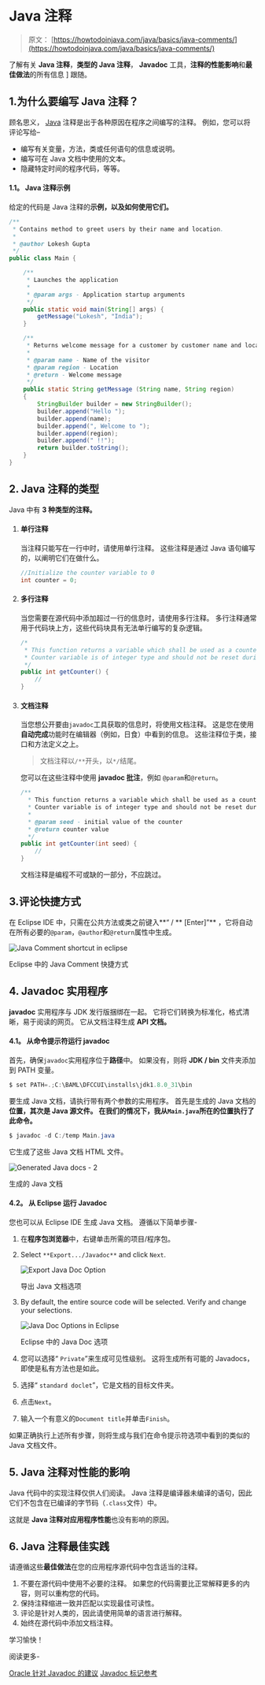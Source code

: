 # Java 注释

> 原文： [https://howtodoinjava.com/java/basics/java-comments/](https://howtodoinjava.com/java/basics/java-comments/)

了解有关 **Java 注释**，**类型的 Java 注释**， **Javadoc** 工具，**注释的性能影响**和**最佳做法**的所有信息 ] 跟随。

## 1.为什么要编写 Java 注释？

顾名思义， [Java](https://howtodoinjava.com/java/basics/what-is-java-programming-language/) 注释是出于各种原因在程序之间编写的注释。 例如，您可以将评论写给–

*   编写有关变量，方法，类或任何语句的信息或说明。
*   编写可在 Java 文档中使用的文本。
*   隐藏特定时间的程序代码，等等。

#### 1.1。 Java 注释示例

给定的代码是 Java 注释的**示例，以及如何使用它们。**

```java
/**
 * Contains method to greet users by their name and location.
 * 
 * @author Lokesh Gupta
 */
public class Main {

	/**
	 * Launches the application
	 * 
	 * @param args - Application startup arguments
	 */
	public static void main(String[] args) {
		getMessage("Lokesh", "India");
	}

	/**
	 * Returns welcome message for a customer by customer name and location
	 * 
	 * @param name - Name of the visitor
	 * @param region - Location
	 * @return - Welcome message
	 */
	public static String getMessage (String name, String region) 
	{
		StringBuilder builder = new StringBuilder();
		builder.append("Hello ");
		builder.append(name);
		builder.append(", Welcome to ");
		builder.append(region);
		builder.append(" !!");
		return builder.toString();
	}
}

```

## 2\. Java 注释的类型

Java 中有 **3 种类型的注释。**

1.  #### 单行注释

    当注释只能写在一行中时，请使用单行注释。 这些注释是通过 Java 语句编写的，以阐明它们在做什么。

    ```java
    //Initialize the counter variable to 0
    int counter = 0;

    ```

2.  #### 多行注释

    当您需要在源代码中添加超过一行的信息时，请使用多行注释。 多行注释通常用于代码块上方，这些代码块具有无法单行编写的复杂逻辑。

    ```java
    /*
     * This function returns a variable which shall be used as a counter for any loop.
     * Counter variable is of integer type and should not be reset during execution.
     */
    public int getCounter() {
    	//
    }

    ```

3.  #### 文档注释

    当您想公开要由`javadoc`工具获取的信息时，将使用文档注释。 这是您在使用**自动完成**功能时在编辑器（例如，日食）中看到的信息。 这些注释位于类，接口和方法定义之上。

    > 文档注释以`/**`开头，以`*/`结尾。

    您可以在这些注释中使用 **javadoc 批注**，例如 `@param`和`@return`。

    ```java
    /**
      * This function returns a variable which shall be used as a counter for any loop.
      * Counter variable is of integer type and should not be reset during execution.
      *
      * @param seed - initial value of the counter
      * @return counter value
      */
    public int getCounter(int seed) {
    	//
    }

    ```

    文档注释是编程不可或缺的一部分，不应跳过。

## 3.评论快捷方式

在 Eclipse IDE 中，只需在公共方法或类之前键入**“ / ** [Enter]”** ，它将自动在所有必要的`@param`，`@author`和`@return`属性中生成。

![Java Comment shortcut in eclipse](img/1265b8d929bc6c71664f1e29fa450018.png)

Eclipse 中的 Java Comment 快捷方式

## 4\. Javadoc 实用程序

**javadoc** 实用程序与 JDK 发行版捆绑在一起。 它将它们转换为标准化，格式清晰，易于阅读的网页。 它从文档注释生成 **API 文档。**

#### 4.1。 从命令提示符运行 javadoc

首先，确保`javadoc`实用程序位于**路径**中。 如果没有，则将 **JDK / bin** 文件夹添加到 PATH 变量。

```java
$ set PATH=.;C:\BAML\DFCCUI\installs\jdk1.8.0_31\bin

```

要生成 Java 文档，请执行带有两个参数的实用程序。 首先是生成的 Java 文档的**位置，其次是 **Java 源文件**。 在我们的情况下，我从`Main.java`所在的位置执行了此命令。**

```java
$ javadoc -d C:/temp Main.java

```

它生成了这些 Java 文档 HTML 文件。

![Generated Java docs - 2](img/f4872eded2d7fbe7e7a2e566162706a8.png)

生成的 Java 文档

#### 4.2。 从 Eclipse 运行 Javadoc

您也可以从 Eclipse IDE 生成 Java 文档。 遵循以下简单步骤-

1.  在**程序包浏览器**中，右键单击所需的项目/程序包。
2.  Select `**Export.../Javadoc**` and click `Next`.

    ![Export Java Doc Option](img/a85bc7cb53271d68dee5948672f46e33.png)

    导出 Java 文档选项

3.  By default, the entire source code will be selected. Verify and change your selections.

    ![Java Doc Options in Eclipse](img/05867d3a1d3f6b862f8ca90f023c248c.png)

    Eclipse 中的 Java Doc 选项

4.  您可以选择“ `Private`”来生成可见性级别。 这将生成所有可能的 Javadocs，即使是私有方法也是如此。
5.  选择“ `standard doclet`”，它是文档的目标文件夹。
6.  点击`Next`。
7.  输入一个有意义的`Document title`并单击`Finish`。

如果正确执行上述所有步骤，则将生成与我们在命令提示符选项中看到的类似的 Java 文档文件。

## 5\. Java 注释对性能的影响

Java 代码中的实现注释仅供人们阅读。 Java 注释是编译器未编译的语句，因此它们不包含在已编译的字节码（`.class`文件）中。

这就是 **Java 注释对应用程序性能**也没有影响的原因。

## 6\. Java 注释最佳实践

请遵循这些**最佳做法**在您的应用程序源代码中包含适当的注释。

1.  不要在源代码中使用不必要的注释。 如果您的代码需要比正常解释更多的内容，则可以重构您的代码。
2.  保持注释缩进一致并匹配以实现最佳可读性。
3.  评论是针对人类的，因此请使用简单的语言进行解释。
4.  始终在源代码中添加文档注释。

学习愉快！

阅读更多-

[Oracle 针对 Javadoc 的建议](http://www.oracle.com/technetwork/java/javase/documentation/index-137868.html)
[Javadoc 标记参考](https://docs.oracle.com/javase/7/docs/technotes/tools/windows/javadoc.html#javadoctags)